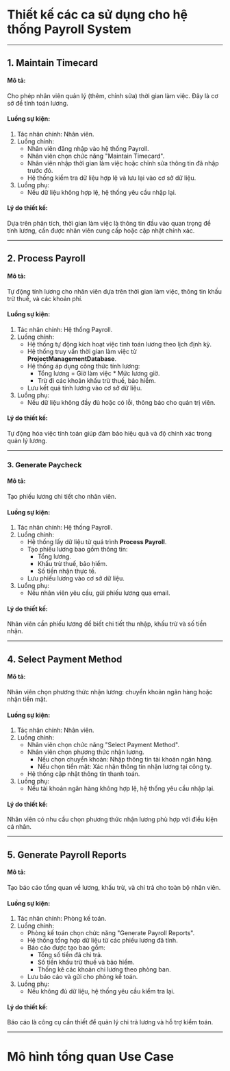 # **Thiết kế các ca sử dụng cho hệ thống Payroll System**
---
## 1. Maintain Timecard
#### Mô tả:
Cho phép nhân viên quản lý (thêm, chỉnh sửa) thời gian làm việc. Đây là cơ sở để tính toán lương.
#### Luồng sự kiện:
1. Tác nhân chính: Nhân viên.
2. Luồng chính:
    - Nhân viên đăng nhập vào hệ thống Payroll.
    - Nhân viên chọn chức năng "Maintain Timecard".
    - Nhân viên nhập thời gian làm việc hoặc chỉnh sửa thông tin đã nhập trước đó.
    - Hệ thống kiểm tra dữ liệu hợp lệ và lưu lại vào cơ sở dữ liệu.
3. Luồng phụ:
    - Nếu dữ liệu không hợp lệ, hệ thống yêu cầu nhập lại.
#### Lý do thiết kế:
Dựa trên phân tích, thời gian làm việc là thông tin đầu vào quan trọng để tính lương, cần được nhân viên cung cấp hoặc cập nhật chính xác.

---

## 2. Process Payroll
#### Mô tả:
Tự động tính lương cho nhân viên dựa trên thời gian làm việc, thông tin khấu trừ thuế, và các khoản phí.
#### Luồng sự kiện:
1. Tác nhân chính: Hệ thống Payroll.
2. Luồng chính:
    - Hệ thống tự động kích hoạt việc tính toán lương theo lịch định kỳ.
    - Hệ thống truy vấn thời gian làm việc từ **ProjectManagementDatabase**.
    - Hệ thống áp dụng công thức tính lương:
        - Tổng lương = Giờ làm việc * Mức lương giờ.
        - Trừ đi các khoản khấu trừ thuế, bảo hiểm.
    - Lưu kết quả tính lương vào cơ sở dữ liệu.
3. Luồng phụ:
    - Nếu dữ liệu không đầy đủ hoặc có lỗi, thông báo cho quản trị viên.
#### Lý do thiết kế:
Tự động hóa việc tính toán giúp đảm bảo hiệu quả và độ chính xác trong quản lý lương.

---

### 3. Generate Paycheck
#### Mô tả:
Tạo phiếu lương chi tiết cho nhân viên.
#### Luồng sự kiện:
1. Tác nhân chính: Hệ thống Payroll.
2. Luồng chính:
    - Hệ thống lấy dữ liệu từ quá trình **Process Payroll**.
    - Tạo phiếu lương bao gồm thông tin:
        - Tổng lương.
        - Khấu trừ thuế, bảo hiểm.
        - Số tiền nhận thực tế.
    - Lưu phiếu lương vào cơ sở dữ liệu.
3. Luồng phụ:
    - Nếu nhân viên yêu cầu, gửi phiếu lương qua email.
#### Lý do thiết kế:
Nhân viên cần phiếu lương để biết chi tiết thu nhập, khấu trừ và số tiền nhận.

---

## 4. Select Payment Method
#### Mô tả:
Nhân viên chọn phương thức nhận lương: chuyển khoản ngân hàng hoặc nhận tiền mặt.
#### Luồng sự kiện:
1. Tác nhân chính: Nhân viên.
2. Luồng chính:
    - Nhân viên chọn chức năng "Select Payment Method".
    - Nhân viên chọn phương thức nhận lương.
        - Nếu chọn chuyển khoản: Nhập thông tin tài khoản ngân hàng.
        - Nếu chọn tiền mặt: Xác nhận thông tin nhận lương tại công ty.
    - Hệ thống cập nhật thông tin thanh toán.
3. Luồng phụ:
    - Nếu tài khoản ngân hàng không hợp lệ, hệ thống yêu cầu nhập lại.
#### Lý do thiết kế:
Nhân viên có nhu cầu chọn phương thức nhận lương phù hợp với điều kiện cá nhân.

---

## 5. Generate Payroll Reports
#### Mô tả:
Tạo báo cáo tổng quan về lương, khấu trừ, và chi trả cho toàn bộ nhân viên.
#### Luồng sự kiện:
1. Tác nhân chính: Phòng kế toán.
2. Luồng chính:
    - Phòng kế toán chọn chức năng "Generate Payroll Reports".
    - Hệ thống tổng hợp dữ liệu từ các phiếu lương đã tính.
    - Báo cáo được tạo bao gồm:
        - Tổng số tiền đã chi trả.
        - Số tiền khấu trừ thuế và bảo hiểm.
        - Thống kê các khoản chi lương theo phòng ban.
    - Lưu báo cáo và gửi cho phòng kế toán.
3. Luồng phụ:
    - Nếu không đủ dữ liệu, hệ thống yêu cầu kiểm tra lại.
#### Lý do thiết kế:
Báo cáo là công cụ cần thiết để quản lý chi trả lương và hỗ trợ kiểm toán.



---

# Mô hình tổng quan Use Case





